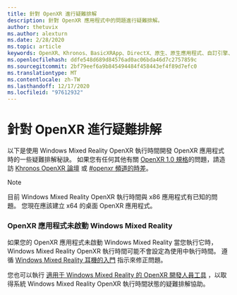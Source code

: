 ```yaml
---
title: 針對 OpenXR 進行疑難排解
description: 針對 OpenXR 應用程式中的問題進行疑難排解。
author: thetuvix
ms.author: alexturn
ms.date: 2/28/2020
ms.topic: article
keywords: OpenXR、Khronos、BasicXRApp、DirectX、原生、原生應用程式、自訂引擎、中介軟體、疑難排解
ms.openlocfilehash: ddfe548d689d84576ad0ac06bda46d7c2757859c
ms.sourcegitcommit: 2bf79eef6a9b845494484f458443ef4f89d7efc0
ms.translationtype: MT
ms.contentlocale: zh-TW
ms.lasthandoff: 12/17/2020
ms.locfileid: "97612932"
---
```

# <a name="openxr-troubleshooting"></a>針對 OpenXR 進行疑難排解

以下是使用 Windows Mixed Reality OpenXR 執行時間開發 OpenXR 應用程式時的一些疑難排解秘訣。  如果您有任何其他有關 <a href="https://www.khronos.org/registry/OpenXR/specs/1.0/html/xrspec.html" target="_blank">OpenXR 1.0 規格</a>的問題，請造訪 <a href="https://community.khronos.org/c/openxr" target="_blank">Khronos OpenXR 論壇</a> 或 <a href="https://khr.io/slack" target="_blank">#openxr 頻道的時差</a>。

>[!NOTE]
>目前 Windows Mixed Reality OpenXR 執行時間與 x86 應用程式有已知的問題。  您現在應該建立 x64 的桌面 OpenXR 應用程式。

### <a name="openxr-app-not-starting-windows-mixed-reality"></a>OpenXR 應用程式未啟動 Windows Mixed Reality

如果您的 OpenXR 應用程式未啟動 Windows Mixed Reality 當您執行它時，Windows Mixed Reality OpenXR 執行時間可能不會設定為使用中執行時間。 遵循 [Windows Mixed Reality 耳機的入門](openxr-getting-started.md#getting-started-with-openxr-for-windows-mixed-reality-headsets) 指示來修正問題。

您也可以執行 [適用于 Windows Mixed Reality 的 OpenXR 開發人員工具](openxr-getting-started.md#getting-the-openxr-developer-tools-for-windows-mixed-reality) ，以取得系統 Windows Mixed Reality OpenXR 執行時間狀態的疑難排解協助。